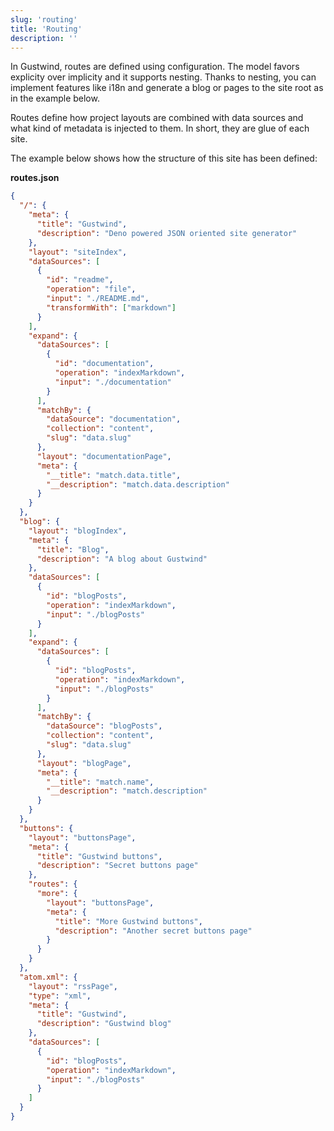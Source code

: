 ```yaml
---
slug: 'routing'
title: 'Routing'
description: ''
---
```


In Gustwind, routes are defined using configuration. The model favors explicity over implicity and it supports nesting. Thanks to nesting, you can implement features like i18n and generate a blog or pages to the site root as in the example below.

Routes define how project layouts are combined with data sources and what kind of metadata is injected to them. In short, they are glue of each site.

The example below shows how the structure of this site has been defined:

**routes.json**

```json
{
  "/": {
    "meta": {
      "title": "Gustwind",
      "description": "Deno powered JSON oriented site generator"
    },
    "layout": "siteIndex",
    "dataSources": [
      {
        "id": "readme",
        "operation": "file",
        "input": "./README.md",
        "transformWith": ["markdown"]
      }
    ],
    "expand": {
      "dataSources": [
        {
          "id": "documentation",
          "operation": "indexMarkdown",
          "input": "./documentation"
        }
      ],
      "matchBy": {
        "dataSource": "documentation",
        "collection": "content",
        "slug": "data.slug"
      },
      "layout": "documentationPage",
      "meta": {
        "__title": "match.data.title",
        "__description": "match.data.description"
      }
    }
  },
  "blog": {
    "layout": "blogIndex",
    "meta": {
      "title": "Blog",
      "description": "A blog about Gustwind"
    },
    "dataSources": [
      {
        "id": "blogPosts",
        "operation": "indexMarkdown",
        "input": "./blogPosts"
      }
    ],
    "expand": {
      "dataSources": [
        {
          "id": "blogPosts",
          "operation": "indexMarkdown",
          "input": "./blogPosts"
        }
      ],
      "matchBy": {
        "dataSource": "blogPosts",
        "collection": "content",
        "slug": "data.slug"
      },
      "layout": "blogPage",
      "meta": {
        "__title": "match.name",
        "__description": "match.description"
      }
    }
  },
  "buttons": {
    "layout": "buttonsPage",
    "meta": {
      "title": "Gustwind buttons",
      "description": "Secret buttons page"
    },
    "routes": {
      "more": {
        "layout": "buttonsPage",
        "meta": {
          "title": "More Gustwind buttons",
          "description": "Another secret buttons page"
        }
      }
    }
  },
  "atom.xml": {
    "layout": "rssPage",
    "type": "xml",
    "meta": {
      "title": "Gustwind",
      "description": "Gustwind blog"
    },
    "dataSources": [
      {
        "id": "blogPosts",
        "operation": "indexMarkdown",
        "input": "./blogPosts"
      }
    ]
  }
}
```
